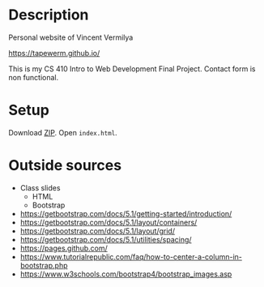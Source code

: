# Description
Personal website of Vincent Vermilya

https://tapewerm.github.io/

This is my CS 410 Intro to Web Development Final Project.
Contact form is non functional.

# Setup
Download [ZIP](https://github.com/TapeWerm/tapewerm.github.io/archive/refs/heads/main.zip).
Open `index.html`.

# Outside sources
- Class slides
  - HTML
  - Bootstrap
- https://getbootstrap.com/docs/5.1/getting-started/introduction/
- https://getbootstrap.com/docs/5.1/layout/containers/
- https://getbootstrap.com/docs/5.1/layout/grid/
- https://getbootstrap.com/docs/5.1/utilities/spacing/
- https://pages.github.com/
- https://www.tutorialrepublic.com/faq/how-to-center-a-column-in-bootstrap.php
- https://www.w3schools.com/bootstrap4/bootstrap_images.asp
